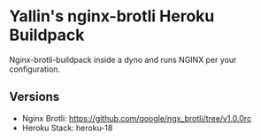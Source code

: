 # Yallin's nginx-brotli Heroku Buildpack

Nginx-brotli-buildpack inside a dyno and runs NGINX per your configuration.

## Versions

* Nginx Brotli: https://github.com/google/ngx_brotli/tree/v1.0.0rc
* Heroku Stack: heroku-18